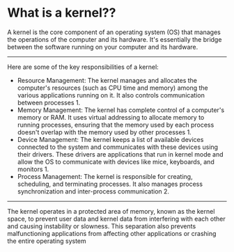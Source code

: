 What is a kernel??
==================

A kernel is the core component of an operating system (OS) that manages the operations of the computer and its hardware. It's essentially the bridge between the software running on your computer and its hardware.

---

Here are some of the key responsibilities of a kernel:

* Resource Management: The kernel manages and allocates the computer's resources (such as CPU time and memory) among the various applications running on it. It also controls communication between processes 1.
* Memory Management: The kernel has complete control of a computer's memory or RAM. It uses virtual addressing to allocate memory to running processes, ensuring that the memory used by each process doesn't overlap with the memory used by other processes 1.
* Device Management: The kernel keeps a list of available devices connected to the system and communicates with these devices using their drivers. These drivers are applications that run in kernel mode and allow the OS to communicate with devices like mice, keyboards, and monitors 1.
* Process Management: The kernel is responsible for creating, scheduling, and terminating processes. It also manages process synchronization and inter-process communication 2.

---

The kernel operates in a protected area of memory, known as the kernel space, to prevent user data and kernel data from interfering with each other and causing instability or slowness. This separation also prevents malfunctioning applications from affecting other applications or crashing the entire operating system 
